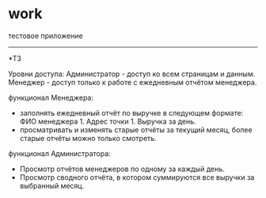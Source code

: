 # work
тестовое приложение

---
*ТЗ

Уровни доступа:
Администратор - доступ ко всем страницам и данным. 
Менеджер - доступ только к работе с ежедневным отчётом менеджера.

функционал Менеджера:
- заполнять ежедневный отчёт по выручке в следующем формате:
ФИО менеджера 1.
Адрес точки 1.
Выручка за день.
- просматривать и изменять старые отчёты за текущий месяц, более старые отчёты можно только смотреть.

функционал Администратора:
- Просмотр отчётов менеджеров по одному за каждый день.
- Просмотр сводного отчёта, в котором суммируются все выручки за выбранный месяц.
